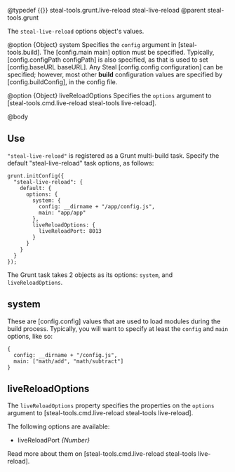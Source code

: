 @typedef {{}} steal-tools.grunt.live-reload steal-live-reload
@parent steal-tools.grunt

The `steal-live-reload` options object's values.

@option {Object} system Specifies the `config` argument in
[steal-tools.build]. The [config.main main] option must be specified. Typically,
[config.configPath configPath] is also specified, as that is used to set
[config.baseURL baseURL].  Any Steal [config.config configuration] can be specified; however,
most other __build__ configuration values are specified
by [config.buildConfig], in the config file.

@option {Object} liveReloadOptions Specifies the `options` argument
to [steal-tools.cmd.live-reload steal-tools live-reload].

@body

## Use

`"steal-live-reload"` is registered as a Grunt multi-build task. Specify the
default "steal-live-reload" task options, as follows:

    grunt.initConfig({
      "steal-live-reload": {
        default: {
          options: {
            system: {
              config: __dirname + "/app/config.js",
              main: "app/app"
            },
            liveReloadOptions: {
              liveReloadPort: 8013
            }
          }
        }
      }
    });

The Grunt task takes 2 objects as its
options: `system`, and `liveReloadOptions`.

## system

These are [config.config] values that are used to
load modules during the build process. Typically, you will want
to specify at least the `config` and `main` options, like so:

    {
	  config: __dirname + "/config.js",
      main: ["math/add", "math/subtract"]
    }

## liveReloadOptions

The `liveReloadOptions` property specifies the properties on the `options`
argument to [steal-tools.cmd.live-reload steal-tools live-reload].

The following options are available:

 - liveReloadPort <i>{Number}</i>


Read more about them on [steal-tools.cmd.live-reload steal-tools live-reload].

